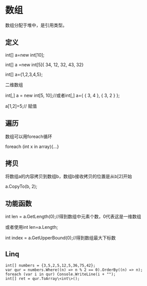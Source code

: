 # 数组

数组分配于堆中，是引用类型。

## 定义

int[] a=new int[10];

int[] a =new int[5]{ 34, 12, 32, 43, 32}

int[] a={1,2,3,4,5};

二维数组

int[,] a = new int[5, 10];//或者int[,] a={ { 3, 4 }, { 3, 2 } };

a[1,2]=5;// 赋值

## 遍历

数组可以用foreach循环

foreach (int x in array){...}

## 拷贝

将数组a的内容拷贝到数组b，数组b接收拷贝的位置是从b[2]开始

a.CopyTo(b, 2);

## 功能函数

int len = a.GetLength(0);//得到数组中元素个数，0代表这是一维数组

或者使用int len=a.Length;

int index = a.GetUpperBound(0);//得到数组最大下标数

## Linq

```
int[] numbers = {3,5,2,5,12,5,36,75,42};
var qur = numbers.Where((n) => n % 2 == 0).OrderBy((n) => n);
foreach (var i in qur) Console.WriteLine(i + "");
int[] ret = qur.ToArray\<int\>();
```
